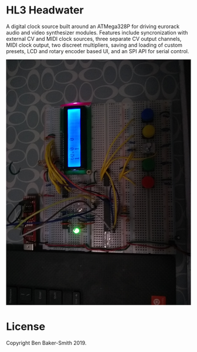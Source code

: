 # HL3 Headwater

A digital clock source built around an ATMega328P for driving eurorack audio and
video synthesizer modules. Features include syncronization with external CV and
MIDI clock sources, three separate CV output channels, MIDI clock output, two
discreet multipliers, saving and loading of custom presets, LCD and rotary
encoder based UI, and an SPI API for serial control.

![HL3 Headwater breadboard](/images/hl3-headwater-wip.jpg)

# License

Copyright Ben Baker-Smith 2019.
